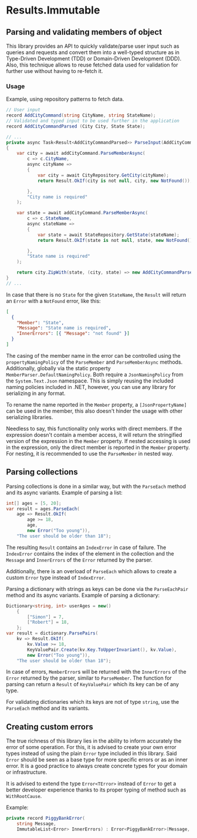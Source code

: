 # Results.Immutable

## Parsing and validating members of object

This library provides an API to quickly validate/parse user input such as queries and requests and convert them into a well-typed
structure as in Type-Driven Development (TDD) or Domain-Driven Development (DDD). Also, this technique allows to
reuse fetched data used for validation for further use without having to re-fetch it.

### Usage

Example, using repository patterns to fetch data.

```cs
// User input
record AddCityCommand(string CityName, string StateName);
// Validated and typed input to be used further in the application
record AddCityCommandParsed (City City, State State);

// ...
private async Task<Result<AddCityCommandParsed>> ParseInput(AddCityCommand addCityCommand)
{
    var city = await addCityCommand.ParseMemberAsync(
        c => c.CityName,
        async cityName =>
        {
            var city = await CityRepository.GetCity(cityName);
            return Result.OkIf(city is not null, city, new NotFound());

        },
        "City name is required"
    );

    var state = await addCityCommand.ParseMemberAsync(
        c => c.StateName,
        async stateName =>
        {
            var state = await StateRepository.GetState(stateName);
            return Result.OkIf(state is not null, state, new NotFound());

        },
        "State name is required"
    );

    return city.ZipWith(state, (city, state) => new AddCityCommandParsed(city, state));
}
// ...
```

In case that there is no `State` for the given `StateName`, the `Result` will return an `Error` with a `NotFound` error, like this:

```json
[
  {
    "Member": "State",
    "Message": "State name is required",
    "InnerErrors": [{ "Message": "not found" }]
  }
]
```

The casing of the member name in the error can be controlled using the `propertyNamingPolicy` of the `ParseMember` and `ParseMemberAsync` methods. Additionally, globally via the static property `MemberParser.DefaultNamingPolicy`. Both require a `JsonNamingPolicy` from the `System.Text.Json` namespace. This is simply reusing the included naming policies included in .NET, however, you can use any library for serializing in any format.

To rename the name reported in the `Member` property, a `[JsonPropertyName]` can be used in the member, this also doesn't hinder the usage with other serializing libraries.

Needless to say, this functionality only works with direct members. If the expression doesn't contain a member access, it will return the stringified version of the expression in the `Member` property. If nested accessing is used in the expression, only the direct member is reported in the `Member` property. For nesting, it is recommended to use the `ParseMember` in nested way.

## Parsing collections

Parsing collections is done in a similar way, but with the `ParseEach` method and its async variants. Example of parsing a list:

```cs
int[] ages = [5, 20];
var result = ages.ParseEach(
    age => Result.OkIf(
        age >= 18,
        age,
        new Error("Too young")),
    "The user should be older than 18");
```

The resulting `Result` contains an `IndexError` in case of failure. The `IndexError` contains the index of the element in the collection and the `Message` and `InnerErrors` of the `Error` returned by the parser.

Additionally, there is an overload of `ParseEach` which allows to create a custom `Error` type instead of `IndexError`.

Parsing a dictionary with strings as keys can be done via the `ParseEachPair` method and its async variants. Example of parsing a dictionary:

```cs
Dictionary<string, int> userAges = new()
    {
        ["Simon"] = 7,
        ["Robert"] = 18,
    };
var result = dictionary.ParsePairs(
    kv => Result.OkIf(
        kv.Value >= 18,
        KeyValuePair.Create(kv.Key.ToUpperInvariant(), kv.Value),
        new Error("Too young")),
    "The user should be older than 18");
```

In case of errors, `MemberError`s will be returned with the `InnerErrors` of the `Error` returned by the parser, similar to `ParseMember`. The function for parsing can return a `Result` of `KeyValuePair` which its key can be of any type.

For validating dictionaries which its keys are not of type `string`, use the `ParseEach` method and its variants.

## Creating custom errors

The true richness of this library lies in the ability to inform accurately the error of some operation. For this, it is advised to create your own error types instead of using the plain `Error` type included in this library. Said `Error` should be seen as a base type for more specific errors or as an inner error. It is a good practice to always create concrete types for your domain or infrastructure.

It is advised to extend the type `Error<TError>` instead of `Error` to get a better developer experience thanks to its proper typing of method such as `WithRootCause`.

Example:

```cs
private record PiggyBankError(
    string Message,
    ImmutableList<Error> InnerErrors) : Error<PiggyBankError>(Message, InnerErrors);
```
